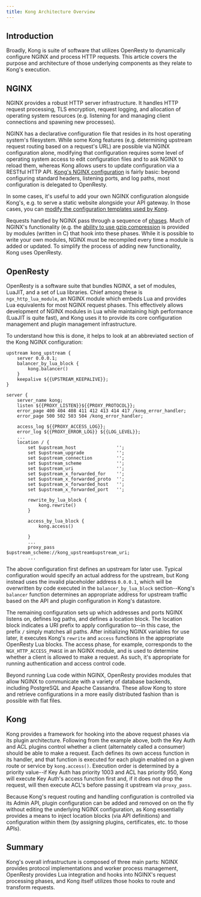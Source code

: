 ```yaml
---
title: Kong Architecture Overview
---
```


## Introduction

Broadly, Kong is suite of software that utilizes OpenResty to dynamically configure NGINX and process HTTP requests. This article covers the purpose and architecture of those underlying components as they relate to Kong's execution.

## NGINX

NGINX provides a robust HTTP server infrastructure. It handles HTTP request processing, TLS encryption, request logging, and allocation of operating system resources (e.g. listening for and managing client connections and spawning new processes).

NGINX has a declarative configuration file that resides in its host operating system's filesystem. While some Kong features (e.g. determining upstream request routing based on a request's URL) are possible via NGINX configuration alone, modifying that configuration requires some level of operating system access to edit configuration files and to ask NGINX to reload them, whereas Kong allows users to update configuration via a RESTful HTTP API. [Kong's NGINX
configuration](https://github.com/Kong/kong/tree/master/kong/templates) is fairly basic: beyond configuring standard headers, listening ports, and log paths, most configuration is delegated to OpenResty.

In some cases, it's useful to add your own NGINX configuration alongside Kong's, e.g. to serve a static website alongside your API gateway. In those cases, you can [modify the configuration templates used by Kong](/gateway-oss/latest/configuration/#custom-nginx-templates--embedding-kong).

Requests handled by NGINX pass through a sequence of [phases](https://nginx.org/en/docs/dev/development_guide.html#http_phases). Much of NGINX's functionality (e.g. the [ability to use gzip compression](http://nginx.org/en/docs/http/ngx_http_gzip_module.html) is provided by modules (written in C) that hook into these phases. While it is possible to write your own modules, NGINX must be recompiled every time a module is added or updated. To simplify the process of adding new functionality, Kong uses OpenResty.

## OpenResty

OpenResty is a software suite that bundles NGINX, a set of modules, LuaJIT, and a set of Lua libraries. Chief among these is `ngx_http_lua_module`, an NGINX module which embeds Lua and provides Lua equivalents for most NGINX request phases. This effectively allows development of NGINX modules in Lua while maintaining high performance (LuaJIT is quite fast), and Kong uses it to provide its core configuration management and plugin management infrastructure.

To understand how this is done, it helps to look at an abbreviated section of the Kong NGINX configuration:

```
upstream kong_upstream {
    server 0.0.0.1;
    balancer_by_lua_block {
        kong.balancer()
    }
    keepalive ${{UPSTREAM_KEEPALIVE}};
}

server {
    server_name kong;
    listen ${{PROXY_LISTEN}}${{PROXY_PROTOCOL}};
    error_page 400 404 408 411 412 413 414 417 /kong_error_handler;
    error_page 500 502 503 504 /kong_error_handler;

    access_log ${{PROXY_ACCESS_LOG}};
    error_log ${{PROXY_ERROR_LOG}} ${{LOG_LEVEL}};
    ...
    location / {
        set $upstream_host               '';
        set $upstream_upgrade            '';
        set $upstream_connection         '';
        set $upstream_scheme             '';
        set $upstream_uri                '';
        set $upstream_x_forwarded_for    '';
        set $upstream_x_forwarded_proto  '';
        set $upstream_x_forwarded_host   '';
        set $upstream_x_forwarded_port   '';

        rewrite_by_lua_block {
            kong.rewrite()
        }

        access_by_lua_block {
            kong.access()
        
        }
        ...
        proxy_pass         $upstream_scheme://kong_upstream$upstream_uri;
        ...
```

The above configuration first defines an upstream for later use. Typical configuration would specify an actual address for the upstream, but Kong instead uses the invalid placeholder address `0.0.0.1`, which will be overwritten by code executed in the `balancer_by_lua_block` section--Kong's `balancer` function determines an appropriate address for upstream traffic based on the API and plugin configuration in Kong's datastore.

The remaining configuration sets up which addresses and ports NGINX listens on, defines log paths, and defines a location block. The location block indicates a URI prefix to apply configuration to--in this case, the prefix `/` simply matches all paths. After initializing NGINX variables for use later, it executes Kong's `rewrite` and `access` functions in the appropriate OpenResty Lua blocks. The access phase, for example, corresponds to the `NGX_HTTP_ACCESS_PHASE` in an NGINX module, and is used to determine whether a client is allowed to make a request. As such, it's appropriate for running authentication and access control code.

Beyond running Lua code within NGINX, OpenResty provides modules that allow NGINX to communicate with a variety of database backends, including PostgreSQL and Apache Cassandra. These allow Kong to store and retrieve configurations in a more easily distributed fashion than is possible with flat files.

## Kong

Kong provides a framework for hooking into the above request phases via its plugin architecture. Following from the example above, both the Key Auth and ACL plugins control whether a client (alternately called a consumer) should be able to make a request. Each defines its own access function in its handler, and that function is executed for each plugin enabled on a given route or service by `kong.access()`. Execution order is determined by a priority value--if Key Auth has priority 1003
and ACL has priority 950, Kong will execute Key Auth's access function first and, if it does not drop the request, will then execute ACL's before passing it upstream via `proxy_pass`.

Because Kong's request routing and handling configuration is controlled via 
its Admin API, plugin configuration can be added and removed on on the fly 
without editing the underlying NGINX configuration, as Kong essentially 
provides a means to inject location blocks (via API definitions) and 
configuration within them (by assigning plugins, certificates, etc. to those 
APIs).

## Summary

Kong's overall infrastructure is composed of three main parts: NGINX provides protocol implementations and worker process management, OpenResty provides Lua integration and hooks into NGINX's request processing phases, and Kong itself utilizes those hooks to route and transform requests.
